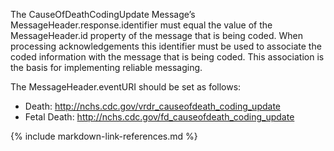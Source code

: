 
The CauseOfDeathCodingUpdate Message’s MessageHeader.response.identifier must equal the value of the MessageHeader.id property of the message that is being coded. When processing acknowledgements this identifier must be used to associate the coded information with the message that is being coded. This association is the basis for implementing reliable messaging.

The MessageHeader.eventURI should be set as follows:
* Death: http://nchs.cdc.gov/vrdr_causeofdeath_coding_update
* Fetal Death: http://nchs.cdc.gov/fd_causeofdeath_coding_update

{% include markdown-link-references.md %}